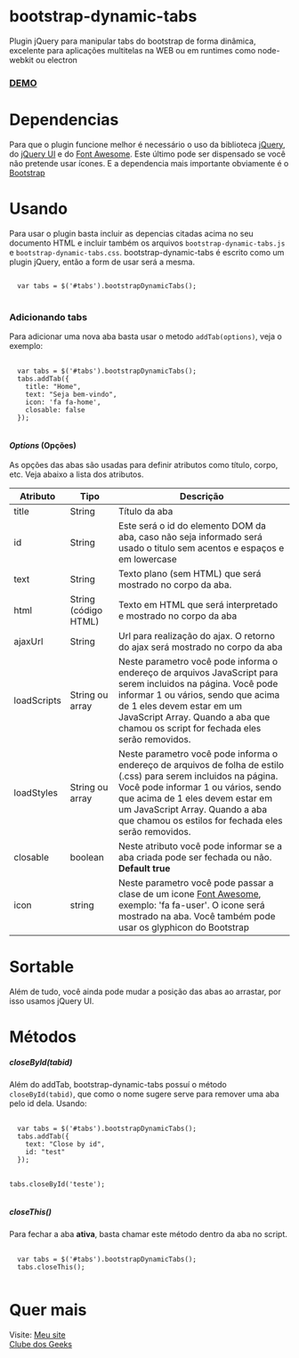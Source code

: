 # bootstrap-dynamic-tabs
Plugin jQuery para manipular tabs do bootstrap de forma dinâmica, excelente para aplicações multitelas na WEB ou em runtimes como node-webkit ou electron

<h3><a href="http://jayralencar.com.br/bootstrap-dynamic-tabs/" target="_blank">DEMO</a></h3>

<h1>Dependencias</h1>
Para que o plugin funcione melhor é necessário o uso da biblioteca <a href="http://jquery.com/" target="_blank">jQuery</a>, do <a href="http://jqueryui.com/" target="_blank">jQuery UI</a> e do <a href="https://fortawesome.github.io/Font-Awesome/icons/" target="_blank">Font Awesome</a>. Este último pode ser dispensado se você não pretende usar ícones.
E a dependencia mais importante obviamente é o <a href="//getbootstrap.com" target="_blank">Bootstrap</a>

<h1>Usando</h1>
Para usar o plugin basta incluir as depencias citadas acima no seu documento HTML e incluir também os arquivos <code>bootstrap-dynamic-tabs.js</code> e <code>bootstrap-dynamic-tabs.css</code>. bootstrap-dynamic-tabs é escrito como um plugin jQuery, então a form de usar será a mesma.
<pre>
<code>
  var tabs = $('#tabs').bootstrapDynamicTabs();
</code>
</pre>

<h3>Adicionando tabs</h3>
Para adicionar uma nova aba basta usar o metodo <code>addTab(options)</code>, veja o exemplo:
<pre>
  <code>
  var tabs = $('#tabs').bootstrapDynamicTabs();
  tabs.addTab({
    title: "Home",
    text: "Seja bem-vindo",
    icon: 'fa fa-home',
    closable: false
  });
  </code>
</pre>

<h4><i>Options</i> (Opções)</h4>
As opções das abas são usadas para definir atributos como título, corpo, etc. Veja abaixo a lista dos atributos.
<table>
  <thead>
    <tr>
      <th>Atributo</th>
      <th>Tipo</th>
      <th>Descrição</th>
    </tr>
  </thead>
  <tbody>
    <tr>
      <td>title</td>
      <td>String</td>
      <td>Título da aba</td>
    </tr>
    <tr>
      <td>id</td>
      <td>String</td>
      <td>Este será o id do elemento DOM da aba, caso não seja informado será usado o titulo sem acentos e espaços e em lowercase</td>
    </tr>
    <tr>
      <td>text</td>
      <td>String</td>
      <td>Texto plano (sem HTML) que será mostrado no corpo da aba.</td>
    </tr>
    <tr>
      <td>html</td>
      <td>String (código HTML)</td>
      <td>Texto em HTML que será interpretado e mostrado no corpo da aba</td>
    </tr>
    <tr>
      <td>ajaxUrl</td>
      <td>String</td>
      <td>Url para realização do ajax. O retorno do ajax será mostrado no corpo da aba</td>
    </tr>
    <tr>
      <td>loadScripts</td>
      <td>String ou array</td>
      <td>Neste parametro você pode informa o endereço de arquivos JavaScript para serem incluidos na página. Você pode informar 1 ou vários, sendo que acima de 1 eles devem estar em um JavaScript Array. Quando a aba que chamou os script for fechada eles serão removidos.</td>
    </tr>
    <tr>
      <td>loadStyles</td>
      <td>String ou array</td>
      <td>Neste parametro você pode informa o endereço de arquivos de folha de estilo (.css) para serem incluidos na página. Você pode informar 1 ou vários, sendo que acima de 1 eles devem estar em um JavaScript Array. Quando a aba que chamou os estilos for fechada eles serão removidos.</td>
    </tr>
    <tr>
      <td>closable</td>
      <td>boolean</td>
      <td>Neste atributo você pode informar se a aba criada pode ser fechada ou não. <strong>Default true</strong></td>
    </tr>
    <tr>
      <td>icon</td>
      <td>string</td>
      <td>Neste parametro você pode passar a clase de um icone <a href="https://fortawesome.github.io/Font-Awesome/icons/" target="_blank">Font Awesome</a>, exemplo: 'fa fa-user'. O icone será mostrado na aba. Você também pode usar os glyphicon do Bootstrap </td>
    </tr>
  </tbody>
</table>
<h1>Sortable</h1>
Além de tudo, você ainda pode mudar a posição das abas ao arrastar, por isso usamos jQuery UI.

<h1>Métodos</h1>
<h5>closeById(tabid)</h5>
Além do addTab, bootstrap-dynamic-tabs possuí o método <code>closeById(tabid)</code>, que como o nome sugere serve para remover uma aba pelo id dela. Usando:
<pre>
  <code>
  var tabs = $('#tabs').bootstrapDynamicTabs();
  tabs.addTab({
    text: "Close by id",
    id: "test"
  });
  
  tabs.closeById('teste');
  </code>
</pre>

<h5>closeThis()</h5>
Para fechar a aba <strong>ativa</strong>, basta chamar este método dentro da aba no script.
<pre>
  <code>
  var tabs = $('#tabs').bootstrapDynamicTabs();
  tabs.closeThis();
  </code>
</pre>

<h1>Quer mais</h1>
Visite:
<a href="//jayralencar.com.br">Meu site</a></br>
<a href="//clubedosgeeks.com.br">Clube dos Geeks</a>
